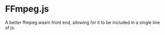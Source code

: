 # FFmpeg.js

A better ffmpeg.wasm front end, allowing for it to be included in a single line of js. 

